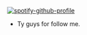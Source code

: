 [![spotify-github-profile](https://spotify-github-profile.kittinanx.com/api/view?uid=31vxguksohebpneejvv5h4o3bijq&cover_image=true&theme=spotify-embed&show_offline=false&background_color=408696&interchange=false&profanity=false&bar_color=8ac1c0&bar_color_cover=true&mode=dark)](https://github.com/kittinan/spotify-github-profile)



- Ty guys for follow me.
